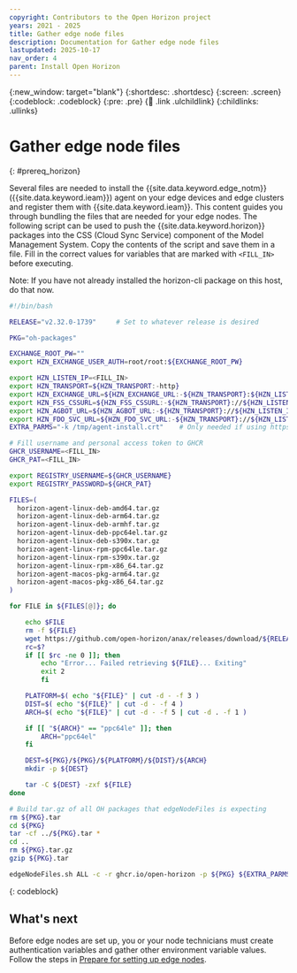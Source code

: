 ```yaml
---
copyright: Contributors to the Open Horizon project
years: 2021 - 2025
title: Gather edge node files
description: Documentation for Gather edge node files
lastupdated: 2025-10-17
nav_order: 4
parent: Install Open Horizon
---
```


{:new_window: target="blank"}
{:shortdesc: .shortdesc}
{:screen: .screen}
{:codeblock: .codeblock}
{:pre: .pre}
{:child: .link .ulchildlink}
{:childlinks: .ullinks}

# Gather edge node files
{: #prereq_horizon}

Several files are needed to install the {{site.data.keyword.edge_notm}} ({{site.data.keyword.ieam}}) agent on your edge devices and edge clusters and register them with {{site.data.keyword.ieam}}. This content guides you through bundling the files that are needed for your edge nodes. The following script can be used to push the {{site.data.keyword.horizon}} packages into the CSS (Cloud Sync Service) component of the Model Management System. Copy the contents of the script and save them in a file. Fill in the correct values for variables that are marked with `<FILL_IN>` before executing. 

Note: If you have not already installed the horizon-cli package on this host, do that now.

```bash
#!/bin/bash

RELEASE="v2.32.0-1739"     # Set to whatever release is desired

PKG="oh-packages"

EXCHANGE_ROOT_PW=""
export HZN_EXCHANGE_USER_AUTH=root/root:${EXCHANGE_ROOT_PW}

export HZN_LISTEN_IP=<FILL_IN>
export HZN_TRANSPORT=${HZN_TRANSPORT:-http}
export HZN_EXCHANGE_URL=${HZN_EXCHANGE_URL:-${HZN_TRANSPORT}:${HZN_LISTEN_IP}:3090v1}
export HZN_FSS_CSSURL=${HZN_FSS_CSSURL:-${HZN_TRANSPORT}://${HZN_LISTEN_IP}:9443}
export HZN_AGBOT_URL=${HZN_AGBOT_URL:-${HZN_TRANSPORT}://${HZN_LISTEN_IP}:3111}
export HZN_FDO_SVC_URL=${HZN_FDO_SVC_URL:-${HZN_TRANSPORT}://${HZN_LISTEN_IP}:9008/api}
EXTRA_PARMS="-k /tmp/agent-install.crt"    # Only needed if using https

# Fill username and personal access token to GHCR
GHCR_USERNAME=<FILL_IN>
GHCR_PAT=<FILL_IN>

export REGISTRY_USERNAME=${GHCR_USERNAME}
export REGISTRY_PASSWORD=${GHCR_PAT}

FILES=(
  horizon-agent-linux-deb-amd64.tar.gz
  horizon-agent-linux-deb-arm64.tar.gz
  horizon-agent-linux-deb-armhf.tar.gz
  horizon-agent-linux-deb-ppc64el.tar.gz
  horizon-agent-linux-deb-s390x.tar.gz
  horizon-agent-linux-rpm-ppc64le.tar.gz
  horizon-agent-linux-rpm-s390x.tar.gz
  horizon-agent-linux-rpm-x86_64.tar.gz
  horizon-agent-macos-pkg-arm64.tar.gz
  horizon-agent-macos-pkg-x86_64.tar.gz
)

for FILE in ${FILES[@]}; do

	echo $FILE
	rm -f ${FILE}
	wget https://github.com/open-horizon/anax/releases/download/${RELEASE}/${FILE}
	rc=$?
	if [[ $rc -ne 0 ]]; then
		echo "Error... Failed retrieving ${FILE}... Exiting"
		exit 2
        fi

	PLATFORM=$( echo "${FILE}" | cut -d - -f 3 )
	DIST=$( echo "${FILE}" | cut -d - -f 4 )
	ARCH=$( echo "${FILE}" | cut -d - -f 5 | cut -d . -f 1 )

	if [[ "${ARCH}" == "ppc64le" ]]; then
		ARCH="ppc64el"
	fi

	DEST=${PKG}/${PKG}/${PLATFORM}/${DIST}/${ARCH}
	mkdir -p ${DEST}

	tar -C ${DEST} -zxf ${FILE}
done

# Build tar.gz of all OH packages that edgeNodeFiles is expecting
rm ${PKG}.tar
cd ${PKG}
tar -cf ../${PKG}.tar *
cd ..
rm ${PKG}.tar.gz
gzip ${PKG}.tar

edgeNodeFiles.sh ALL -c -r ghcr.io/open-horizon -p ${PKG} ${EXTRA_PARMS}
```
{: codeblock}

## What's next

Before edge nodes are set up, you or your node technicians must create authentication variables and gather other environment variable values. Follow the steps in [Prepare for setting up edge nodes](prepare_for_edge_nodes.md).

